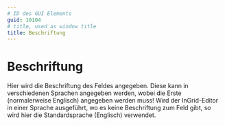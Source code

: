 ```yaml
---
# ID des GUI Elements
guid: 10104
# title, used as window title
title: Beschriftung
---
```


# Beschriftung

Hier wird die Beschriftung des Feldes angegeben. Diese kann in verschiedenen Sprachen angegeben werden, wobei die Erste (normalerweise Englisch) angegeben werden muss! Wird der InGrid-Editor in einer Sprache ausgeführt, wo es keine Beschriftung zum Feld gibt, so wird hier die Standardsprache (Englisch) verwendet.

